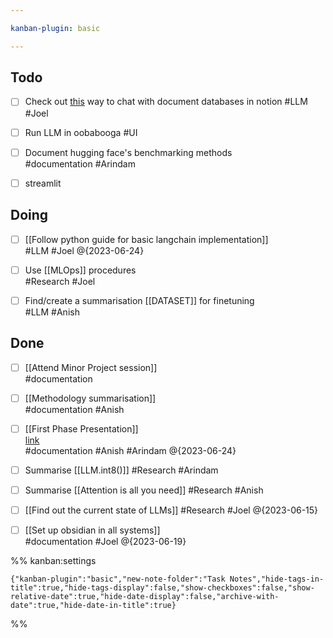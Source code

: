 ```yaml
---

kanban-plugin: basic

---
```


## Todo

- [ ] Check out  [this](https://github.com/hwchase17/notion-qa) way to chat with document databases in notion #LLM #Joel
- [ ] Run LLM in oobabooga #UI
- [ ] Document hugging face's benchmarking methods<br>#documentation #Arindam
- [ ] streamlit


## Doing

- [ ] [[Follow python guide for basic langchain implementation]]<br>#LLM #Joel @{2023-06-24}
- [ ] Use [[MLOps]] procedures<br>#Research #Joel
- [ ] Find/create a summarisation [[DATASET]] for finetuning<br>#LLM #Anish


## Done

- [ ] [[Attend Minor Project session]]<br>#documentation
- [ ] [[Methodology summarisation]]<br>#documentation #Anish
- [ ] [[First Phase Presentation]] <br>[link](https://docs.google.com/presentation/d/1XOAV_Au52le07uXYJZQxmwT_GwvhFZjh/edit?usp=sharing&ouid=113458396771149391534&rtpof=true&sd=true)<br>#documentation #Anish #Arindam @{2023-06-24}
- [ ] Summarise [[LLM.int8()]] #Research #Arindam
- [ ] Summarise [[Attention is all you need]] #Research #Anish
- [ ] [[Find out the current state of LLMs]] #Research #Joel @{2023-06-15}
- [ ] [[Set up obsidian in all systems]]<br>#documentation #Joel @{2023-06-19}




%% kanban:settings
```
{"kanban-plugin":"basic","new-note-folder":"Task Notes","hide-tags-in-title":true,"hide-tags-display":false,"show-checkboxes":false,"show-relative-date":true,"hide-date-display":false,"archive-with-date":true,"hide-date-in-title":true}
```
%%